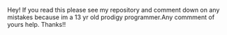 Hey! If you read this please see my repository and comment down on any mistakes because im a 13 yr old prodigy programmer.Any commment of yours help.
Thanks!!

